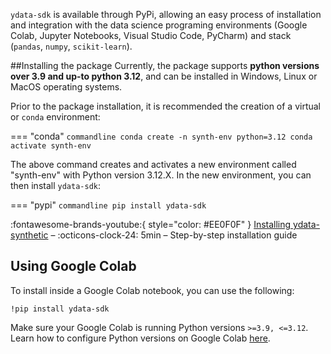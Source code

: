 
`ydata-sdk` is available through PyPi, allowing an easy process of installation and integration with the data science programing environments (Google Colab, Jupyter Notebooks, Visual Studio Code, PyCharm) and stack (`pandas`, `numpy`, `scikit-learn`).

##Installing the package
Currently, the package supports **python versions over 3.9 and up-to python 3.12**, and can be installed in Windows, Linux or MacOS operating systems. 

Prior to the package installation, it is recommended the creation of a virtual or `conda` environment:

=== "conda"
    ``` commandline
    conda create -n synth-env python=3.12
    conda activate synth-env
    ```

The above command creates and activates a new environment called "synth-env" with Python version 3.12.X. In the new environment, you can then install `ydata-sdk`:

=== "pypi"
    ``` commandline
    pip install ydata-sdk
    ```

:fontawesome-brands-youtube:{ style="color: #EE0F0F" }
[Installing ydata-synthetic](https://www.youtube.com/watch?v=aESmGcxtBdU) – :octicons-clock-24:
5min – Step-by-step installation guide

## Using Google Colab
To install inside a Google Colab notebook, you can use the following:

``` commandline
!pip install ydata-sdk
```

Make sure your Google Colab is running Python versions `>=3.9, <=3.12`. Learn how to configure Python versions on Google Colab [here](https://stackoverflow.com/questions/68657341/how-can-i-update-google-colabs-python-version/68658479#68658479).
